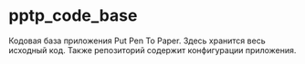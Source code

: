 # pptp_code_base
Кодовая база приложения Put Pen To Paper.
Здесь хранится весь исходный код. Также репозиторий содержит конфигурации приложения.
